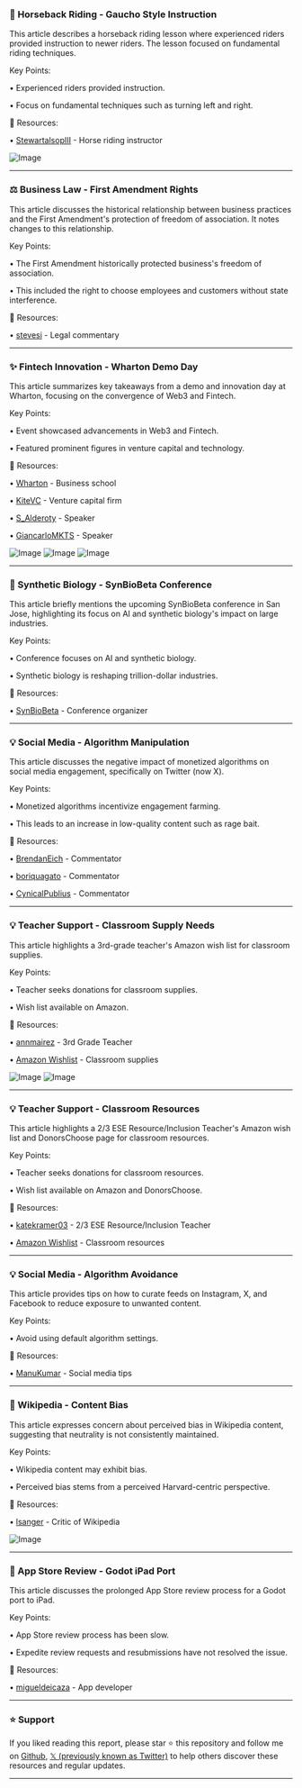 ### 🤠 Horseback Riding - Gaucho Style Instruction

This article describes a horseback riding lesson where experienced riders provided instruction to newer riders.  The lesson focused on fundamental riding techniques.

Key Points:

• Experienced riders provided instruction.

• Focus on fundamental techniques such as turning left and right.


🔗 Resources:

• [StewartalsopIII](https://x.com/StewartalsopIII) - Horse riding instructor

![Image](https://pbs.twimg.com/media/GqJHogXWAAAH4Ke?format=jpg&name=small)


---
### ⚖️  Business Law - First Amendment Rights

This article discusses the historical relationship between business practices and the First Amendment's protection of freedom of association.  It notes changes to this relationship.


Key Points:

• The First Amendment historically protected business's freedom of association.

• This included the right to choose employees and customers without state interference.


🔗 Resources:

• [stevesi](https://x.com/stevesi) - Legal commentary


---
### ✨  Fintech Innovation - Wharton Demo Day

This article summarizes key takeaways from a demo and innovation day at Wharton, focusing on the convergence of Web3 and Fintech.

Key Points:

• Event showcased advancements in Web3 and Fintech.

•  Featured prominent figures in venture capital and technology.


🔗 Resources:

• [Wharton](https://x.com/Wharton) - Business school

• [KiteVC](https://x.com/KiteVC) - Venture capital firm

• [S_Alderoty](https://x.com/S_Alderoty) - Speaker

• [GiancarloMKTS](https://x.com/GiancarloMKTS) - Speaker

![Image](https://pbs.twimg.com/media/GnuOcvqXoAAXFF9?format=jpg&name=small)
![Image](https://pbs.twimg.com/media/GnuOcvoWMAAYPmM?format=jpg&name=small)
![Image](https://pbs.twimg.com/media/GnuOcvrWEAAu1ly?format=jpg&name=360x360)


---
### 🚀 Synthetic Biology - SynBioBeta Conference

This article briefly mentions the upcoming SynBioBeta conference in San Jose, highlighting its focus on AI and synthetic biology's impact on large industries.


Key Points:

• Conference focuses on AI and synthetic biology.

• Synthetic biology is reshaping trillion-dollar industries.


🔗 Resources:

• [SynBioBeta](https://x.com/SynBioBeta) -  Conference organizer


---
### 💡  Social Media - Algorithm Manipulation

This article discusses the negative impact of monetized algorithms on social media engagement, specifically on Twitter (now X).

Key Points:

• Monetized algorithms incentivize engagement farming.

• This leads to an increase in low-quality content such as rage bait.


🔗 Resources:

• [BrendanEich](https://x.com/BrendanEich) - Commentator

• [boriquagato](https://x.com/boriquagato) - Commentator

• [CynicalPublius](https://x.com/CynicalPublius) - Commentator


---
### 💡 Teacher Support - Classroom Supply Needs

This article highlights a 3rd-grade teacher's Amazon wish list for classroom supplies.

Key Points:

• Teacher seeks donations for classroom supplies.

• Wish list available on Amazon.


🔗 Resources:

• [annmairez](https://x.com/annmairez) - 3rd Grade Teacher

• [Amazon Wishlist](https://amazon.com/hz/wishlist/ls/3LE1DZ9L98UW3?ref_=wl_share) - Classroom supplies

![Image](https://pbs.twimg.com/media/GqHpUWwXgAAMuHo?format=jpg&name=900x900)
![Image](https://pbs.twimg.com/media/GqHpUWqW8AEMEYw?format=jpg&name=900x900)


---
### 💡 Teacher Support - Classroom Resources

This article highlights a 2/3 ESE Resource/Inclusion Teacher's Amazon wish list and DonorsChoose page for classroom resources.

Key Points:

• Teacher seeks donations for classroom resources.

• Wish list available on Amazon and DonorsChoose.


🔗 Resources:

• [katekramer03](https://x.com/katekramer03) - 2/3 ESE Resource/Inclusion Teacher

• [Amazon Wishlist](https://amazon.com/hz/wishlist/ls/3OND2CTCCWU0J?ref_=wl_share) - Classroom resources


---
### 💡 Social Media - Algorithm Avoidance

This article provides tips on how to curate feeds on Instagram, X, and Facebook to reduce exposure to unwanted content.

Key Points:

• Avoid using default algorithm settings.


🔗 Resources:

• [ManuKumar](https://x.com/ManuKumar) - Social media tips


---
### 🤖 Wikipedia - Content Bias

This article expresses concern about perceived bias in Wikipedia content, suggesting that neutrality is not consistently maintained.

Key Points:

• Wikipedia content may exhibit bias.

• Perceived bias stems from a perceived Harvard-centric perspective.


🔗 Resources:

• [lsanger](https://x.com/lsanger) - Critic of Wikipedia

![Image](https://pbs.twimg.com/media/GqHqxWDWAAA2593?format=jpg&name=small)


---
### 🤖 App Store Review - Godot iPad Port

This article discusses the prolonged App Store review process for a Godot port to iPad.

Key Points:

• App Store review process has been slow.

•  Expedite review requests and resubmissions have not resolved the issue.


🔗 Resources:

• [migueldeicaza](https://x.com/migueldeicaza) - App developer


---

### ⭐️ Support

If you liked reading this report, please star ⭐️ this repository and follow me on [Github](https://github.com/Drix10), [𝕏 (previously known as Twitter)](https://x.com/DRIX_10_) to help others discover these resources and regular updates.

---
